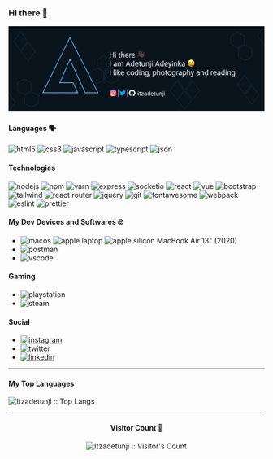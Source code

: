 ### Hi there 👋

![Banner](https://github.com/Itzadetunji/Itzadetunji/blob/main/Banner.jpg)

<h4>Languages 🗣️</h4>

![html5](https://img.shields.io/badge/HTML5-E34F26?style=for-the-badge&logo=html5&logoColor=white)
![css3](https://img.shields.io/badge/CSS3-1572B6?style=for-the-badge&logo=css3&logoColor=white)
![javascript](https://img.shields.io/badge/JavaScript-323330?style=for-the-badge&logo=javascript&logoColor=F7DF1E)
![typescript](https://img.shields.io/badge/TypeScript-007ACC?style=for-the-badge&logo=typescript&logoColor=white)
![json](https://img.shields.io/badge/json-5E5C5C?style=for-the-badge&logo=json&logoColor=white)

<h4>Technologies</h4>

![nodejs](https://img.shields.io/badge/Node.js-339933?style=for-the-badge&logo=nodedotjs&logoColor=white)
![npm](https://img.shields.io/badge/npm-CB3837?style=for-the-badge&logo=npm&logoColor=white)
![yarn](https://img.shields.io/badge/Yarn-2C8EBB?style=for-the-badge&logo=yarn&logoColor=white)
![express](https://img.shields.io/badge/Express.js-000000?style=for-the-badge&logo=express&logoColor=white)
![socketio](https://img.shields.io/badge/Socket.io-010101?&style=for-the-badge&logo=Socket.io&logoColor=white)
![react](https://img.shields.io/badge/React-20232A?style=for-the-badge&logo=react&logoColor=61DAFB)
![vue](https://img.shields.io/badge/Vue.js-35495E?style=for-the-badge&logo=vuedotjs&logoColor=4FC08D)
![bootstrap](https://img.shields.io/badge/Bootstrap-563D7C?style=for-the-badge&logo=bootstrap&logoColor=white)
![tailwind](https://img.shields.io/badge/Tailwind_Css-06B6D4?style=for-the-badge&logo=tailwind&logoColor=white)
![react router](https://img.shields.io/badge/React_Router-CA4245?style=for-the-badge&logo=react-router&logoColor=white)
![jquery](https://img.shields.io/badge/jQuery-0769AD?style=for-the-badge&logo=jquery&logoColor=white)
![git](https://img.shields.io/badge/Git-F05032?style=for-the-badge&logo=git&logoColor=white)
![fontawesome](https://img.shields.io/badge/Font_Awesome-339AF0?style=for-the-badge&logo=fontawesome&logoColor=white)
![webpack](https://img.shields.io/badge/Webpack-8DD6F9?style=for-the-badge&logo=Webpack&logoColor=white)
![eslint](https://img.shields.io/badge/eslint-3A33D1?style=for-the-badge&logo=eslint&logoColor=white)
![prettier](https://img.shields.io/badge/prettier-1A2C34?style=for-the-badge&logo=prettier&logoColor=F7BA3E)

<h4>My Dev Devices and Softwares 🤓</h4>

- ![macos](https://img.shields.io/badge/mac%20os-000000?style=for-the-badge&logo=apple&logoColor=white) ![apple laptop](https://img.shields.io/badge/Apple-laptop-999999?style=for-the-badge&logo=apple&logoColor=white) ![apple silicon](https://img.shields.io/badge/Apple-Apple_Silicon-FFFFFF?style=for-the-badge&logo=apple&logoColor=white) MacBook Air 13" (2020)
- ![postman](https://img.shields.io/badge/Postman-FF6C37?style=for-the-badge&logo=Postman&logoColor=white)
- ![vscode](https://img.shields.io/badge/Visual_Studio_Code-0078D4?style=for-the-badge&logo=visual%20studio%20code&logoColor=white)

<h4>Gaming</h4>

- ![playstation](https://img.shields.io/badge/Playstation-003791?style=for-the-badge&logo=playstation&logoColor=white)
- ![steam](https://img.shields.io/badge/Steam-000000?style=for-the-badge&logo=steam&logoColor=white)

<h4>Social</h4>

- [![instagram](https://img.shields.io/badge/instagram-E4405F?style=for-the-badge&logo=instagram&logoColor=white)](https://instagram.com/itzadetunji)
- [![twitter](https://img.shields.io/badge/twitter-1DA1F2?style=for-the-badge&logo=twitter&logoColor=white)](https://twitter.com/itzadetunji1)
- [![linkedin](https://img.shields.io/badge/Linked_in-30363D?style=for-the-badge&logo=linked-ins&logoColor=#white)](https://www.linkedin.com/in/adetunji-adeyinka-8aa5311b9/?lipi=urn%3Ali%3Apage%3Amynetwork_index%3B549fe3da-525d-4319-8cd0-33662255fbb6)

---

<h4 align="left">My Top Languages</h4>

<p align="left"><img src="https://github-readme-stats.vercel.app/api/top-langs/?username=Itzadetunji&langs_count=10&theme=tokyonight&layout=compact" alt="Itzadetunji :: Top Langs" /></p>

---

<h4 align="center">Visitor Count 👀 </h4>
<p align="center"><img src="https://profile-counter.glitch.me/{Itzadetunji}/count.svg" alt="Itzadetunji :: Visitor's Count" /></p>
